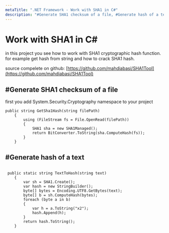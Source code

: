 ```yaml
---
metaTitle: ".NET Framework - Work with SHA1 in C#"
description: "#Generate SHA1 checksum of a file, #Generate hash of a text"
---
```


# Work with SHA1 in C#


in this project you see how to work with SHA1 cryptographic hash function. for example get hash from string and how to crack SHA1 hash.

source compelete on github:
[https://github.com/mahdiabasi/SHA1Tool](https://github.com/mahdiabasi/SHA1Tool)



## #Generate SHA1 checksum of a file


> 
first you add  System.Security.Cryptography namespace to your project


```dotnet
public string GetSha1Hash(string filePath)
    {
        using (FileStream fs = File.OpenRead(filePath))
        {
            SHA1 sha = new SHA1Managed();
            return BitConverter.ToString(sha.ComputeHash(fs));
        }
    }

```



## #Generate hash of a text


```

 public static string TextToHash(string text)
    {
        var sh = SHA1.Create();
        var hash = new StringBuilder();
        byte[] bytes = Encoding.UTF8.GetBytes(text);
        byte[] b = sh.ComputeHash(bytes);
        foreach (byte a in b)
        {
            var h = a.ToString("x2");
            hash.Append(h);
        }
        return hash.ToString();
    }

```

